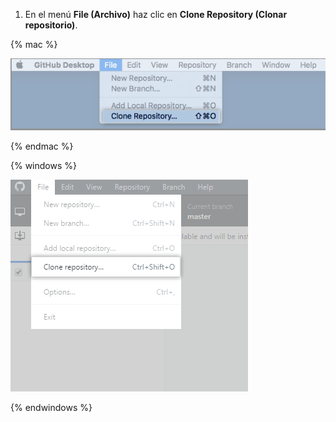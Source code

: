 1. En el menú **File (Archivo)** haz clic en **Clone Repository (Clonar repositorio)**.

  {% mac %}

  ![Clonar opción de menú en la aplicación Mac](/assets/images/help/desktop/clone-file-menu-mac.png)

  {% endmac %}

  {% windows %}

  ![Opción Clone menu (Clonar menú) en la app de Windows](/assets/images/help/desktop/clone-file-menu-windows.png)

  {% endwindows %}
